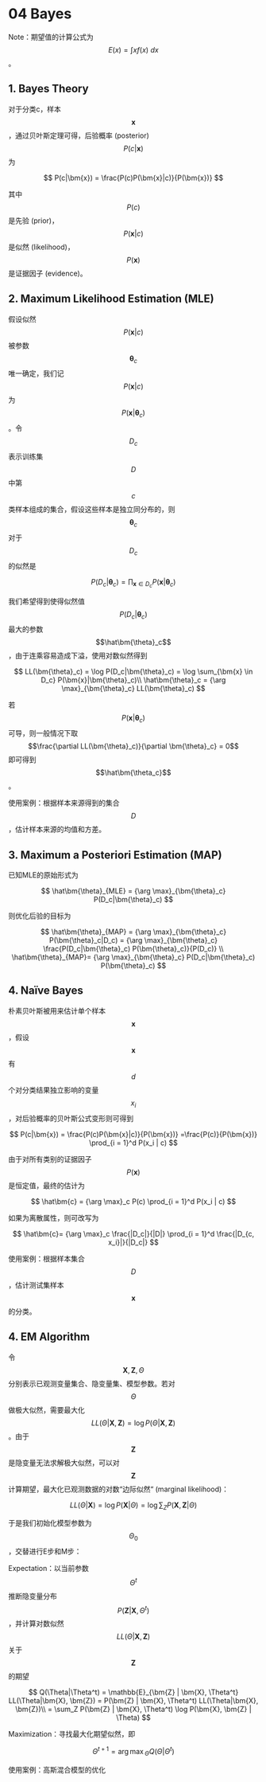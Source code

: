 # 04 Bayes

Note：期望值的计算公式为$$E(x) = \int x f(x)~dx$$。

## 1. Bayes Theory

对于分类c，样本$$\bm{x}$$，通过贝叶斯定理可得，后验概率 \(posterior\)$$P(c|\bm{x})$$为

$$
P(c|\bm{x}) = \frac{P(c)P(\bm{x}|c)}{P(\bm{x})}
$$

其中$$P(c)$$是先验 \(prior\)，$$P(\bm{x}|c)$$是似然 \(likelihood\)，$$P(\bm{x})$$是证据因子 \(evidence\)。

## 2. Maximum Likelihood Estimation \(MLE\)

假设似然$$P(\bm{x}|c)$$被参数$$\bm{\theta}_c$$唯一确定，我们记$$P(\bm{x}|c)$$为$$P(\bm{x}|\bm{\theta}_c)$$。令$$D_c$$表示训练集$$D$$中第$$c$$类样本组成的集合，假设这些样本是独立同分布的，则$$\bm{\theta}_c$$对于$$D_c$$的似然是

$$
P(D_c|\bm{\theta}_c) = \prod_{\bm{x} \in D_c} P(\bm{x}|\bm{\theta}_c)
$$

我们希望得到使得似然值$$P(D_c|\bm{\theta}_c)$$最大的参数$$\hat\bm{\theta}_c$$，由于连乘容易造成下溢，使用对数似然得到

$$
LL(\bm{\theta}_c) = \log P(D_c|\bm{\theta}_c) = \log \sum_{\bm{x} \in D_c} P(\bm{x}|\bm{\theta}_c)\\
\hat\bm{\theta}_c = {\arg \max}_{\bm{\theta}_c} LL(\bm{\theta}_c)
$$

若$$P(\bm{x}|\bm{\theta}_c)$$可导，则一般情况下取$$\frac{\partial LL(\bm{\theta}_c)}{\partial \bm{\theta}_c} = 0$$即可得到$$\hat\bm{\theta_c}$$。

使用案例：根据样本来源得到的集合$$D$$，估计样本来源的均值和方差。

## 3. Maximum a Posteriori Estimation \(MAP\)

已知MLE的原始形式为

$$
\hat\bm{\theta}_{MLE} = {\arg \max}_{\bm{\theta}_c} P(D_c|\bm{\theta}_c)
$$

则优化后验的目标为

$$
\hat\bm{\theta}_{MAP} = {\arg \max}_{\bm{\theta}_c} P(\bm{\theta}_c|D_c) = {\arg \max}_{\bm{\theta}_c} \frac{P(D_c|\bm{\theta}_c) P(\bm{\theta}_c)}{P(D_c)} \\
\hat\bm{\theta}_{MAP}= {\arg \max}_{\bm{\theta}_c} P(D_c|\bm{\theta}_c) P(\bm{\theta}_c)
$$

## 4. Naïve Bayes

朴素贝叶斯被用来估计单个样本$$\bm{x}$$，假设$$\bm{x}$$有$$d$$个对分类结果独立影响的变量$${x_i}$$，对后验概率的贝叶斯公式变形则可得到

$$
P(c|\bm{x}) = \frac{P(c)P(\bm{x}|c)}{P(\bm{x})} =\frac{P(c)}{P(\bm{x})} \prod_{i = 1}^d P(x_i | c)
$$

由于对所有类别的证据因子$$P(\bm{x})$$是恒定值，最终的估计为

$$
\hat\bm{c} = {\arg \max}_c P(c) \prod_{i = 1}^d P(x_i | c)
$$

如果为离散属性，则可改写为

$$
\hat\bm{c}= {\arg \max}_c \frac{|D_c|}{|D|} \prod_{i = 1}^d \frac{|D_{c, x_i}|}{|D_c|}
$$

使用案例：根据样本集合$$D$$，估计测试集样本$$\bm{x}$$的分类。

## 4. EM Algorithm

令$$\bm{X}, \bm{Z}, \Theta$$分别表示已观测变量集合、隐变量集、模型参数。若对$$\Theta$$做极大似然，需要最大化$$LL(\Theta|\bm{X}, \bm{Z}) = \log P(\Theta|\bm{X}, \bm{Z} )$$。由于$$\bm{Z}$$是隐变量无法求解极大似然，可以对$$\bm{Z}$$计算期望，最大化已观测数据的对数“边际似然“ \(marginal likelihood\)：

$$
LL(\Theta|\bm{X}) = \log P(\bm{X}|\Theta) = \log \sum_Z P(\bm{X}, \bm{Z} | \Theta)
$$

于是我们初始化模型参数为$$\Theta_0$$，交替进行E步和M步：

Expectation：以当前参数$$\Theta^t$$推断隐变量分布$$P(\bm{Z} | \bm{X}, \Theta^t)$$，并计算对数似然$$LL(\Theta|\bm{X}, \bm{Z})$$关于$$\bm{Z}$$的期望

$$
Q(\Theta|\Theta^t) = \mathbb{E}_{\bm{Z} | \bm{X}, \Theta^t} LL(\Theta|\bm{X}, \bm{Z}) = P(\bm{Z} | \bm{X}, \Theta^t) LL(\Theta|\bm{X}, \bm{Z})\\
= \sum_Z P(\bm{Z} | \bm{X}, \Theta^t) \log P(\bm{X}, \bm{Z} | \Theta)
$$

Maximization：寻找最大化期望似然，即

$$
\Theta^{t+1} = {\arg \max}_{\Theta}Q(\Theta|\Theta^t)
$$

使用案例：高斯混合模型的优化

